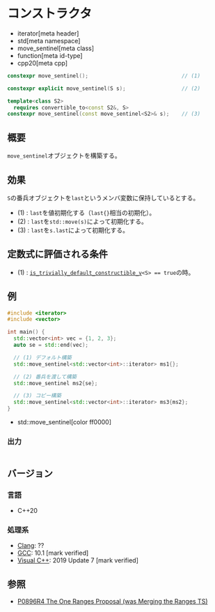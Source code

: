 # コンストラクタ
* iterator[meta header]
* std[meta namespace]
* move_sentinel[meta class]
* function[meta id-type]
* cpp20[meta cpp]

```cpp
constexpr move_sentinel();                              // (1)

constexpr explicit move_sentinel(S s);                  // (2)

template<class S2>
  requires convertible_to<const S2&, S>
constexpr move_sentinel(const move_sentinel<S2>& s);    // (3)
```

## 概要

`move_sentinel`オブジェクトを構築する。

## 効果

`S`の番兵オブジェクトを`last`というメンバ変数に保持しているとする。

- (1) : `last`を値初期化する（`last{}`相当の初期化）。
- (2) : `last`を`std::move(s)`によって初期化する。
- (3) : `last`を`s.last`によって初期化する。

## 定数式に評価される条件

- (1) : [`is_trivially_default_constructible_v`](/reference/type_traits/is_trivially_default_constructible.md)`<S> == true`の時。

## 例

```cpp example
#include <iterator>
#include <vector>

int main() {
  std::vector<int> vec = {1, 2, 3};
  auto se = std::end(vec);

  // (1) デフォルト構築
  std::move_sentinel<std::vector<int>::iterator> ms1{};

  // (2) 番兵を渡して構築
  std::move_sentinel ms2{se};

  // (3) コピー構築
  std::move_sentinel<std::vector<int>::iterator> ms3{ms2};
}
```
* std::move_sentinel[color ff0000]

### 出力
```
```

## バージョン
### 言語
- C++20

### 処理系
- [Clang](/implementation.md#clang): ??
- [GCC](/implementation.md#gcc): 10.1 [mark verified]
- [Visual C++](/implementation.md#visual_cpp): 2019 Update 7 [mark verified]

## 参照
- [P0896R4 The One Ranges Proposal (was Merging the Ranges TS)](http://www.open-std.org/jtc1/sc22/wg21/docs/papers/2018/p0896r4.pdf)
